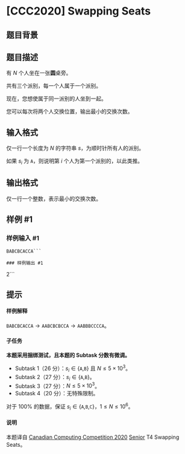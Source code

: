 # [CCC2020]  Swapping Seats

## 题目背景



## 题目描述

有 $N$ 个人坐在一张**圆**桌旁。

共有三个派别，每一个人属于一个派别。

现在，您想使属于同一派别的人坐到一起。

您可以每次将两个人交换位置，输出最小的交换次数。

## 输入格式

仅一行一个长度为 $N$ 的字符串 $s$，为顺时针所有人的派别。

如果 $s_i$ 为 `A`，则说明第 $i$ 个人为第一个派别的，以此类推。

## 输出格式

仅一行一个整数，表示最小的交换次数。

## 样例 #1

### 样例输入 #1
```
BABCBCACCA```

### 样例输出 #1

```
2```

## 提示

#### 样例解释
$\texttt{BABCBCACCA}\to\texttt{AABCBCBCCA}\to\texttt{AABBBCCCCA}$。

#### 子任务
**本题采用捆绑测试，且本题的 Subtask 分数有微调。**
- Subtask 1（$26$ 分）：$s_i\in\{$`A`$,$`B`$\}$ 且 $N\le 5\times 10^3$。
- Subtask 2（$27$ 分）：$s_i\in\{$`A`$,$`B`$\}$。
- Subtask 3（$27$ 分）：$N\le 5\times 10^3$。
- Subtask 4（$20$ 分）：无特殊限制。

对于 $100\%$ 的数据，保证 $s_i\in\{$`A`$,$`B`$,$`C`$\}$，$1\le N\le 10^6$。

#### 说明
本题译自 [Canadian Computing Competition 2020](https://cemc.math.uwaterloo.ca/contests/computing/2020/) [Senior](https://cemc.math.uwaterloo.ca/contests/computing/2020/ccc/seniorEF.pdf) T4 Swapping Seats。
